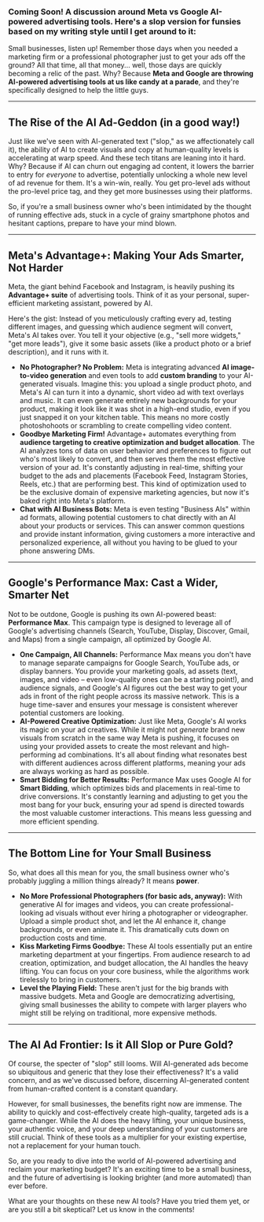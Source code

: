 ### Coming Soon! A discussion around Meta vs Google AI-powered advertising tools. Here's a slop version for funsies based on my writing style until I get around to it:

Small businesses, listen up! Remember those days when you needed a marketing firm or a professional photographer just to get your ads off the ground? All that time, all that money... well, those days are quickly becoming a relic of the past. Why? Because **Meta and Google are throwing AI-powered advertising tools at us like candy at a parade**, and they're specifically designed to help the little guys.

---

## The Rise of the AI Ad-Geddon (in a good way!)

Just like we've seen with AI-generated text ("slop," as we affectionately call it), the ability of AI to create visuals and copy at human-quality levels is accelerating at warp speed. And these tech titans are leaning into it hard. Why? Because if AI can churn out engaging ad content, it lowers the barrier to entry for *everyone* to advertise, potentially unlocking a whole new level of ad revenue for them. It's a win-win, really. You get pro-level ads without the pro-level price tag, and they get more businesses using their platforms.

So, if you're a small business owner who's been intimidated by the thought of running effective ads, stuck in a cycle of grainy smartphone photos and hesitant captions, prepare to have your mind blown.

---

## Meta's Advantage+: Making Your Ads Smarter, Not Harder

Meta, the giant behind Facebook and Instagram, is heavily pushing its **Advantage+ suite** of advertising tools. Think of it as your personal, super-efficient marketing assistant, powered by AI.

Here's the gist: Instead of you meticulously crafting every ad, testing different images, and guessing which audience segment will convert, Meta's AI takes over. You tell it your objective (e.g., "sell more widgets," "get more leads"), give it some basic assets (like a product photo or a brief description), and it runs with it.

* **No Photographer? No Problem:** Meta is integrating advanced **AI image-to-video generation** and even tools to add **custom branding** to your AI-generated visuals. Imagine this: you upload a single product photo, and Meta's AI can turn it into a dynamic, short video ad with text overlays and music. It can even generate entirely new backgrounds for your product, making it look like it was shot in a high-end studio, even if you just snapped it on your kitchen table. This means no more costly photoshohoots or scrambling to create compelling video content.
* **Goodbye Marketing Firm!** Advantage+ automates everything from **audience targeting to creative optimization and budget allocation**. The AI analyzes tons of data on user behavior and preferences to figure out who's most likely to convert, and then serves them the most effective version of your ad. It's constantly adjusting in real-time, shifting your budget to the ads and placements (Facebook Feed, Instagram Stories, Reels, etc.) that are performing best. This kind of optimization used to be the exclusive domain of expensive marketing agencies, but now it's baked right into Meta's platform.
* **Chat with AI Business Bots:** Meta is even testing "Business AIs" within ad formats, allowing potential customers to chat directly with an AI about your products or services. This can answer common questions and provide instant information, giving customers a more interactive and personalized experience, all without you having to be glued to your phone answering DMs.

---

## Google's Performance Max: Cast a Wider, Smarter Net

Not to be outdone, Google is pushing its own AI-powered beast: **Performance Max**. This campaign type is designed to leverage all of Google's advertising channels (Search, YouTube, Display, Discover, Gmail, and Maps) from a single campaign, all optimized by Google AI.

* **One Campaign, All Channels:** Performance Max means you don't have to manage separate campaigns for Google Search, YouTube ads, or display banners. You provide your marketing goals, ad assets (text, images, and video – even low-quality ones can be a starting point!), and audience signals, and Google's AI figures out the best way to get your ads in front of the right people across its massive network. This is a huge time-saver and ensures your message is consistent wherever potential customers are looking.
* **AI-Powered Creative Optimization:** Just like Meta, Google's AI works its magic on your ad creatives. While it might not *generate* brand new visuals from scratch in the same way Meta is pushing, it focuses on using your provided assets to create the most relevant and high-performing ad combinations. It's all about finding what resonates best with different audiences across different platforms, meaning your ads are always working as hard as possible.
* **Smart Bidding for Better Results:** Performance Max uses Google AI for **Smart Bidding**, which optimizes bids and placements in real-time to drive conversions. It's constantly learning and adjusting to get you the most bang for your buck, ensuring your ad spend is directed towards the most valuable customer interactions. This means less guessing and more efficient spending.

---

## The Bottom Line for Your Small Business

So, what does all this mean for you, the small business owner who's probably juggling a million things already? It means **power**.

* **No More Professional Photographers (for basic ads, anyway):** With generative AI for images and videos, you can create professional-looking ad visuals without ever hiring a photographer or videographer. Upload a simple product shot, and let the AI enhance it, change backgrounds, or even animate it. This dramatically cuts down on production costs and time.
* **Kiss Marketing Firms Goodbye:** These AI tools essentially put an entire marketing department at your fingertips. From audience research to ad creation, optimization, and budget allocation, the AI handles the heavy lifting. You can focus on your core business, while the algorithms work tirelessly to bring in customers.
* **Level the Playing Field:** These aren't just for the big brands with massive budgets. Meta and Google are democratizing advertising, giving small businesses the ability to compete with larger players who might still be relying on traditional, more expensive methods.

---

## The AI Ad Frontier: Is it All Slop or Pure Gold?

Of course, the specter of "slop" still looms. Will AI-generated ads become so ubiquitous and generic that they lose their effectiveness? It's a valid concern, and as we've discussed before, discerning AI-generated content from human-crafted content is a constant quandary.

However, for small businesses, the benefits right now are immense. The ability to quickly and cost-effectively create high-quality, targeted ads is a game-changer. While the AI does the heavy lifting, your unique business, your authentic voice, and your deep understanding of your customers are still crucial. Think of these tools as a multiplier for your existing expertise, not a replacement for your human touch.

So, are you ready to dive into the world of AI-powered advertising and reclaim your marketing budget? It's an exciting time to be a small business, and the future of advertising is looking brighter (and more automated) than ever before.

What are your thoughts on these new AI tools? Have you tried them yet, or are you still a bit skeptical? Let us know in the comments!
